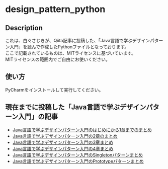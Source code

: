 # design_pattern_python

## Description
これは、白々さじきが、Qiita記事に投稿した、「Java言語で学ぶデザインパターン入門」を読んで作成したPythonファイルとなっております。  
ここで記載されているものは、MITライセンスに基づいています。  
MITライセンスの範囲内でご自由にお使いください。


## 使い方
PyCharmをインストールして実行してください。
 
## 現在までに投稿した「Java言語で学ぶデザインパターン入門」の記事

- [Java言語で学ぶデザインパターン入門のはじめにから1章までのまとめ](https://qiita.com/sirajirasajiki/items/55269e5d6c6e158de16e)
- [Java言語で学ぶデザインパターン入門の2章のまとめ](https://qiita.com/sirajirasajiki/items/0d58a3b9fe9bdb460d0d)
- [Java言語で学ぶデザインパターン入門の3章まとめ](https://qiita.com/sirajirasajiki/items/53e1d2aea166190f9a6f)
- [Java言語で学ぶデザインパターン入門の4章まとめ](https://qiita.com/sirajirasajiki/items/3a779d3529fbc14af801)
- [Java言語で学ぶデザインパターン入門のSingletonパターンまとめ](https://qiita.com/sirajirasajiki/items/532d33fd823e52ab0d1a)
- [Java言語で学ぶデザインパターン入門のPrototypeパターンまとめ](https://qiita.com/sirajirasajiki/items/02bde7075f8edd3570f1)